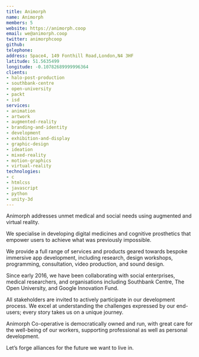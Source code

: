 ```yaml
---
title: Animorph
name: Animorph
members: 5
website: https://animorph.coop
email: we@animorph.coop
twitter: animorphcoop
github: 
telephone: 
address: Space4, 149 Fonthill Road,London,N4 3HF
latitude: 51.5635499
longitude: -0.10782689999996364
clients:
- halo-post-production
- southbank-centre
- open-university
- packt
- isd
services:
- animation
- artwork
- augmented-reality
- branding-and-identity
- development
- exhibition-and-display
- graphic-design
- ideation
- mixed-reality
- motion-graphics
- virtual-reality
technologies:
- c
- htmlcss
- javascript
- python
- unity-3d
---
```


Animorph addresses unmet medical and social needs using augmented and virtual reality.

We specialise in developing digital medicines and cognitive prosthetics that empower users to achieve what was previously impossible. 

We provide a full range of services and products geared towards bespoke immersive app development, including  research, design workshops, programming, consultation, video production, and sound design.

Since early 2016, we have been collaborating with social enterprises, medical researchers, and organisations including Southbank Centre, The Open University, and Google Innovation Fund.

All stakeholders are invited to actively participate in our development process. We excel at understanding the challenges expressed by our end-users; every story takes us on a unique journey.

Animorph Co-operative is democratically owned and run, with great care for the well-being of our workers,  supporting professional as well as personal development. 

Let’s forge alliances for the future we want to live in.